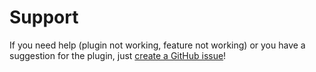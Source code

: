# Support

If you need help (plugin not working, feature not working) or you have a suggestion for the plugin, just
[create a GitHub issue](https://github.com/naturecodevoid/fwirl/issues/new)!
